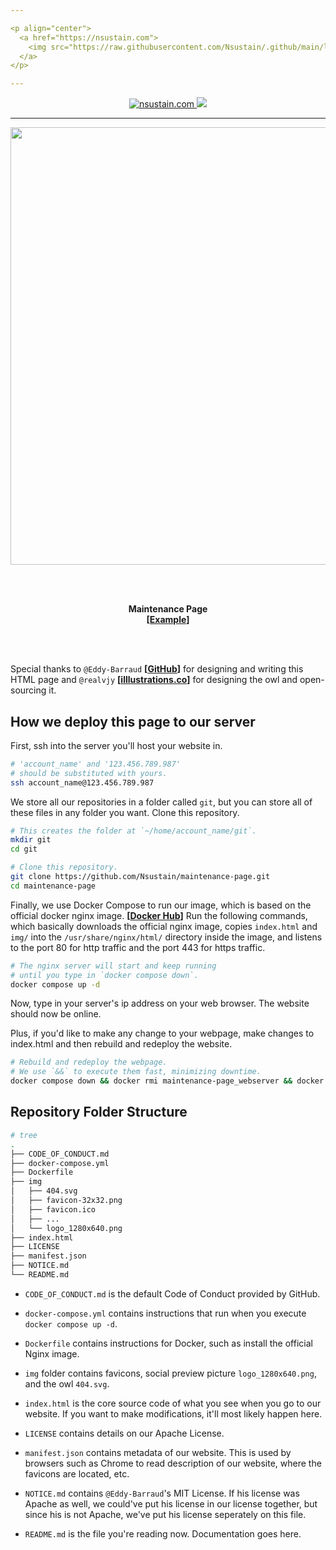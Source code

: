 ```yaml
---

<p align="center">
  <a href="https://nsustain.com">
    <img src="https://raw.githubusercontent.com/Nsustain/.github/main/logo/logo_github.png" width="350">
  </a>
</p>

---
```


<p align="center">
  <a href="https://github.com/Nsustain/nsustain.com">
    <img alt="nsustain.com" src="https://img.shields.io/badge/GitHub-nsustain.com-brightgreen">
  </a>
  <a href="https://github.com/Nsustain/nsustain.com/blob/main/LICENSE">
    <img src="https://badgen.net/github/license/Nsustain/.github">
  </a>
</p>

---



<p align="center">
  <a href="https://Nsustain.github.io/maintenance-page/">
    <img src="https://user-images.githubusercontent.com/19341857/178981690-2c7deefe-d302-4828-818c-cc48562e6471.png" width="700">
  </a>
</p>

<!--
A gif can be generated by using
ffmpeg -ss 2 -i input.mp4 -filter_complex "[0]reverse[r];[0][r]concat=n=2:v=1:a=0,split[s0][s1];[s0]palettegen[p];[s1][p]paletteuse" output.gif

which was from @llogan
https://superuser.com/questions/1608327/ffmpeg-boomerang-effect-to-gif
-->

<br>
<br>
<p align="center">
  <b>
    Maintenance Page<br>
    [<a href="https://Nsustain.github.io/maintenance-page/">Example</a>]
  </b>
</p>

<br>
<br>

Special thanks to `@Eddy-Barraud`
**[[GitHub](https://github.com/Eddy-Barraud/maintenance)]**
for designing and writing this HTML page and
`@realvjy` **[[illlustrations.co](https://illlustrations.co/)]**
for designing the owl and
open-sourcing it.

## How we deploy this page to our server

First, ssh into the server you'll host
your website in.

```bash
# 'account_name' and '123.456.789.987'
# should be substituted with yours.
ssh account_name@123.456.789.987
```

We store all our repositories in a folder
called `git`, but you can store all of these files
in any folder you want. Clone this repository.

```bash
# This creates the folder at `~/home/account_name/git`.
mkdir git
cd git

# Clone this repository.
git clone https://github.com/Nsustain/maintenance-page.git
cd maintenance-page
```

Finally, we use Docker Compose to run our image,
which is based on the official docker nginx image.
**[[Docker Hub](https://hub.docker.com/_/nginx)]**
Run the following commands, which basically
downloads the official nginx image,
copies `index.html` and `img/` into the
`/usr/share/nginx/html/` directory inside the image,
and listens to the port 80 for http traffic and
the port 443 for https traffic.

```bash
# The nginx server will start and keep running
# until you type in `docker compose down`.
docker compose up -d
```

Now, type in your server's ip address on your
web browser. The website should now be online.


Plus, if you'd like to make any change to
your webpage, make changes to index.html
and then rebuild and redeploy the website.

```bash
# Rebuild and redeploy the webpage.
# We use `&&` to execute them fast, minimizing downtime.
docker compose down && docker rmi maintenance-page_webserver && docker compose up -d
```

## Repository Folder Structure

```bash
# tree
.
├── CODE_OF_CONDUCT.md
├── docker-compose.yml
├── Dockerfile
├── img
│   ├── 404.svg
│   ├── favicon-32x32.png
│   ├── favicon.ico
│   ├── ...
│   └── logo_1280x640.png
├── index.html
├── LICENSE
├── manifest.json
├── NOTICE.md
└── README.md
```

- `CODE_OF_CONDUCT.md` is
the default Code of Conduct
provided by GitHub.

- `docker-compose.yml` contains
instructions that run when you
execute `docker compose up -d`.

- `Dockerfile` contains
instructions for Docker, such as
install the official Nginx image.

- `img` folder contains favicons,
social preview picture `logo_1280x640.png`,
and the owl `404.svg`.

- `index.html` is the core source code
of what you see when you go to our website.
If you want to make modifications,
it'll most likely happen here.

- `LICENSE` contains details on
our Apache License.

- `manifest.json` contains metadata
of our website. This is used by
browsers such as Chrome to
read description of our website,
where the favicons are located, etc.

- `NOTICE.md` contains
`@Eddy-Barraud`'s MIT License.
If his license was Apache as well,
we could've put his license in our
license together, but since his is
not Apache, we've put his license
seperately on this file.

- `README.md` is the file you're reading now.
Documentation goes here.

<br>
<br>
<br>
